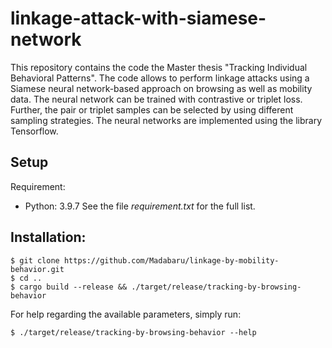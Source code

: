 # linkage-attack-with-siamese-network
This repository contains the code the Master thesis "Tracking Individual Behavioral Patterns". The code allows to perform linkage attacks using a Siamese neural network-based approach on browsing as well as mobility data.
The neural network can be trained with contrastive or triplet loss. Further, the pair or triplet samples can be selected by using different sampling strategies. The neural networks are implemented using the library Tensorflow.

## Setup 
Requirement: 
* Python: 3.9.7
See the file *requirement.txt* for the full list.

## Installation:
```
$ git clone https://github.com/Madabaru/linkage-by-mobility-behavior.git
$ cd ..
$ cargo build --release && ./target/release/tracking-by-browsing-behavior
```
For help regarding the available parameters, simply run:
```
$ ./target/release/tracking-by-browsing-behavior --help
```
